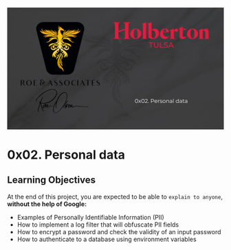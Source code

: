 ![0x02-personal_data_banner](https://github.com/ronroeandassociates/assets/blob/master/images/0x02-personal_data_banner.png)

# 0x02. Personal data

## Learning Objectives

At the end of this project, you are expected to be able to `explain to anyone`, **without the help of Google:**

- Examples of Personally Identifiable Information (PII)
- How to implement a log filter that will obfuscate PII fields
- How to encrypt a password and check the validity of an input password
- How to authenticate to a database using environment variables
